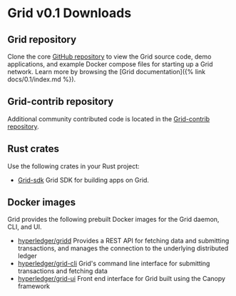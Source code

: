 # Grid v0.1 Downloads

<!--
  Copyright 2018-2020 Cargill Incorporated
  Licensed under Creative Commons Attribution 4.0 International License
  https://creativecommons.org/licenses/by/4.0/
-->

## Grid repository

Clone the core [GitHub repository](https://github.com/hyperledger/grid)
to view the Grid source code, demo applications, and example Docker compose
files for starting up a Grid network. Learn more
by browsing the [Grid documentation]({% link docs/0.1/index.md %}).

## Grid-contrib repository

Additional community contributed code is located in the
[Grid-contrib repository](https://github.com/hyperledger/grid-contrib).

## Rust crates

Use the following crates in your Rust project:

* [Grid-sdk](https://crates.io/crates/Grid-sdk) Grid SDK for building apps on
  Grid.

## Docker images

Grid provides the following prebuilt Docker images for the Grid daemon, CLI, and
UI.

* [hyperledger/gridd](https://hub.docker.com/r/hyperledger/gridd)
  Provides a REST API for fetching data and submitting transactions, and manages
  the connection to the underlying distributed ledger
* [hyperledger/grid-cli](https://hub.docker.com/r/hyperledger/grid-cli)
  Grid's command line interface for submitting transactions and fetching data
* [hyperledger/grid-ui](https://hub.docker.com/r/hyperledger/grid-ui)
  Front end interface for Grid built using the Canopy framework
